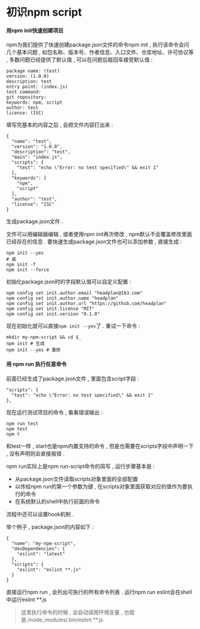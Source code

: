 # 初识npm script

#### 用npm init快速创建项目

npm为我们提供了快速创建package.json文件的命令npm init , 执行该命令会问几个基本问题 , 如包名称、版本号、作者信息、入口文件、仓库地址、许可协议等 , 多数问题已经提供了默认值 , 可以在问题后敲回车接受默认值 :

```
package name: (test)
version: (1.0.0)
description: test
entry point: (index.js)
test command:
git repository:
keywords: npm, script
author: test
license: (ISC)
```

填写完基本的内容之后 , 会把文件内容打出来 :

```
{
  "name": "test",
  "version": "1.0.0",
  "description": "test",
  "main": "index.js",
  "scripts": {
    "test": "echo \"Error: no test specified\" && exit 1"
  },
  "keywords": [
    "npm",
    "script"
  ],
  "author": "test",
  "license": "ISC"
}
```

生成package.json文件 .

文件可以用编辑器编辑 , 或者使用npm init再次修改 , npm默认不会覆盖修改里面已经存在的信息 . 要快速生成package.json文件也可以添加参数 , 直接生成 :

```
npm init --yes
# 或
npm init -f
npm init --force
```

初始化package.json时的字段默认值可以自定义配置 :

```
npm config set init.author.email "headplan@163.com"
npm config set init.author.name "headplan"
npm config set init.author.url "https://github.com/headplan"
npm config set init.license "MIT"
npm config set init.version "0.1.0"
```

现在初始化就可以直接`npm init --yes`了 . 重试一下命令 :

```
mkdir my-npm-script && cd $_
npm init # 生成
npm init --yes # 重排
```

#### 用 npm run 执行任意命令

前面已经生成了package.json文件 , 里面包含script字段 :

```
"scripts": {
  "test": "echo \"Error: no test specified\" && exit 1"
},
```

现在运行测试项目的命令 , 看看错误输出 :

```
npm run test
npm test
npm t
```

和test一样 , start也是npm内置支持的命令 , 但是也需要在scripts字段中声明一下 , 没有声明则会直接报错 .

npm run实际上是npm run-script命令的简写 , 运行步骤基本是 :

* 从package.json文件读取scripts对象里面的全部配置
* 以传给npm run的第一个参数为键 , 在scripts对象里面获取对应的值作为要执行的命令
* 在系统默认的shell中执行前面的命令

流程中还可以设置hook机制 .

举个例子 , package.json的内容如下 :

```
{
  "name": "my-npm-script",
  "devDependencies": {
    "eslint": "latest"
  },
  "scripts": {
    "eslint": "eslint **.js"
  }
}
```

直接运行npm run , 会列出可执行的所有命令列表 . 运行npm run eslint会在shell中运行eslint \*\*.js

> 这里执行命令的时候 , 会自动调用环境变量 , 也就是./node\_modules/.bin/eslint \*\*.js





